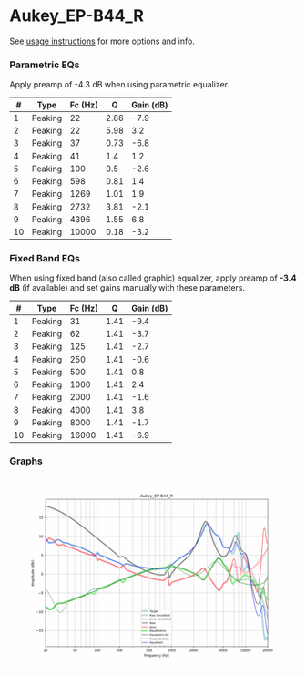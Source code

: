 # Aukey_EP-B44_R
See [usage instructions](https://github.com/jaakkopasanen/AutoEq#usage) for more options and info.

### Parametric EQs
Apply preamp of -4.3 dB when using parametric equalizer.

|   # | Type    |   Fc (Hz) |    Q |   Gain (dB) |
|-----|---------|-----------|------|-------------|
|   1 | Peaking |        22 | 2.86 |        -7.9 |
|   2 | Peaking |        22 | 5.98 |         3.2 |
|   3 | Peaking |        37 | 0.73 |        -6.8 |
|   4 | Peaking |        41 | 1.4  |         1.2 |
|   5 | Peaking |       100 | 0.5  |        -2.6 |
|   6 | Peaking |       598 | 0.81 |         1.4 |
|   7 | Peaking |      1269 | 1.01 |         1.9 |
|   8 | Peaking |      2732 | 3.81 |        -2.1 |
|   9 | Peaking |      4396 | 1.55 |         6.8 |
|  10 | Peaking |     10000 | 0.18 |        -3.2 |

### Fixed Band EQs
When using fixed band (also called graphic) equalizer, apply preamp of **-3.4 dB** (if available) and set gains manually with these parameters.

|   # | Type    |   Fc (Hz) |    Q |   Gain (dB) |
|-----|---------|-----------|------|-------------|
|   1 | Peaking |        31 | 1.41 |        -9.4 |
|   2 | Peaking |        62 | 1.41 |        -3.7 |
|   3 | Peaking |       125 | 1.41 |        -2.7 |
|   4 | Peaking |       250 | 1.41 |        -0.6 |
|   5 | Peaking |       500 | 1.41 |         0.8 |
|   6 | Peaking |      1000 | 1.41 |         2.4 |
|   7 | Peaking |      2000 | 1.41 |        -1.6 |
|   8 | Peaking |      4000 | 1.41 |         3.8 |
|   9 | Peaking |      8000 | 1.41 |        -1.7 |
|  10 | Peaking |     16000 | 1.41 |        -6.9 |

### Graphs
![](./Aukey_EP-B44_R.png)
